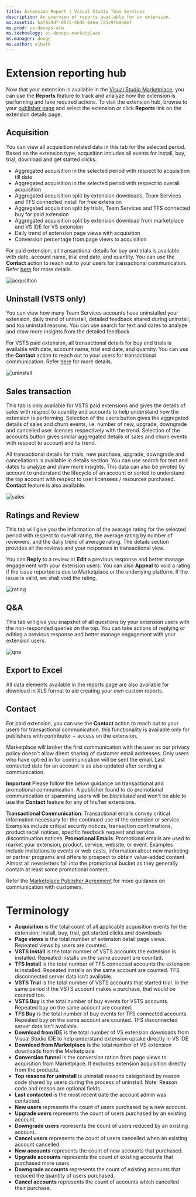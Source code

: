 ```yaml
---
title: Extension Report | Visual Studio Team Services
description: An overview of reports available for an extension. 
ms.assetid: baf829df-0975-46d8-8dea-7a5c9f6968ef
ms.prod: vs-devops-alm
ms.technology: vs-devops-marketplace
ms.manager: douge
ms.author: elbatk
---
```


# Extension reporting hub

Now that your extension is available in the [Visual Studio Marketplace](https://marketplace.visualstudio.com), you can use the **Reports** feature to track and analyze how the extension is performing and take required actions. 
To visit the extension hub, browse to your [publisher page](https://aka.ms/vsmarketplace-manage) and select the extension or click **Reports** link on the extension details page.

## Acquisition 
You can view all acquisition related data in this tab for the selected period. Based on the extension type, acqusition includes all events for install, buy, trial, download and get started clicks. 
* Aggregated acquisition in the selected period with respect to acquisition till date
* Aggregated acquisition in the selected period with respect to overall acquisition
* Aggregated acquisition split by extension downloads, Team Services and TFS connected install for free extension
* Aggregated acquisition split by trials, Team Services and TFS connected buy for paid extension
* Aggregated acquisition split by extension download from marketplace and VS IDE for VS extension 
* Daily trend of extension page views with acquisition 
* Conversion percentage from page views to acquisition

For paid extension, all transactional details for buy and trials is available with date, account name, trial end date, and quantity. You can use the **Contact** action to reach out to your users for transactional communication. Refer [here](/vsts/extend/extension-report#contact) for more details. 

![acqusition](_img/acq.png)

## Uninstall (VSTS only)
You can view how many Team Services accounts have uninstalled your extension, daily trend of uninstall, detailed feedback shared during uninstall, and top uninstall reasons.
You can use search for text and dates to analyze and draw more insights from the detailed feedback. 

For VSTS paid extension, all transactional details for buy and trials is available with date, account name, trial end date, and quantity. You can use the **Contact** action to reach out to your users for transactional communication. Refer [here](/vsts/extend/extension-report#contact) for more details. 

![uninstall](_img/uninstall.png)

## Sales transaction
This tab is only available for VSTS paid extensions and gives the details of sales with respect to quantity and accounts to help understand how the extension is performing. Selection of the users button gives the aggregated details of sales and churn events, i.e. number of new, upgrade, downgrade and cancelled user licenses respectively with the trend. Selection of the accounts button gives similar aggregated details of sales and churn events with respect to account and its trend. 

All transactional details for trials, new purchase, upgrade, downgrade and cancellations is available in details section. You can use search for text and dates to analyze and draw more insights. 
This data can also be pivoted by account to understand the lifecycle of an account or sorted to understand the top account with respect to user licensees / resources purchased. **Contact** feature is also available. 

![sales](_img/sales.png)

## Ratings and Review
This tab will give you the information of the average rating for the selected period with respect to overall rating, the average rating by number of reviewers, and the daily trend of average rating. The details section provides all the reviews and your responses in transactional view. 

You can **Reply** to a review or **Edit** a previous response and better manage engagement with your extension users.  You can also **Appeal** to void a rating if the issue reported is due to Marketplace or the underlying platform. If the issue is valid, we shall void the rating. 

![rating](_img/rnr.png)

## Q&A
This tab will give you snapshot of all questions by your extension users with the non-responded queries on the top. You can take actions of replying or editing a previous response and better manage engagement with your extension users.  

![qna](_img/qna.png)

## Export to Excel
All data elements available in the reports page are also available for download in XLS format to aid creating your own custom reports. 

## Contact
For paid extension, you can use the **Contact** action to reach out to your users for transactional communication. this functionality is available only for publishers with contributor + access on the extension. 

Marketplace will broker the first communication with the user as our privacy policy doesn’t allow direct sharing of customer email addresses. Only users who have opt-ed in for communication will be sent the email. 
Last contacted date for an account is as also updated after sending a communication. 

**Important** Please follow the below guidance on transactional and promotional communication. A publisher found to do promotional communication or spamming users will be *blacklisted* and won't be able to use the **Contact** feature for any of his/her extensions. 

**Transactional Communication**: Transactional emails convey critical information necessary for the continued use of the extension or service. Examples include critical security notices, transaction confirmations, product recall notices, specific feedback request and service discontinuation notices.
**Promotional Emails**: Promotional emails are used to market your extension, product, service, website, or event. Examples include invitations to events or web casts, information about new marketing or partner programs and offers to prospect to obtain value-added content. Almost all newsletters fall into the promotional bucket as they generally contain at least some promotional content.

Refer the [Marketplace Publisher Agreement](http://aka.ms/vsmarketplace-agreement) for more guidance on communication with customers. 

# Terminology

* **Acquisition** is the total count of all applicable acquisition events for the extension; install, buy, trial, get started clicks and downloads
* **Page views** is the total number of extension detail page views. Repeated views by users are counted.
* **VSTS Install** is the total number of VSTS accounts the extension is installed. Repeated installs on the same account are counted. 
* **TFS Install** is the total number of TFS connected accounts the extension is installed. Repeated installs on the same account are counted. TFS disconnected server data isn't available.  
* **VSTS Trial** is the total number of VSTS accounts that started trial. In the same period if the VSTS account makes a purchase, that would be counted too. 
* **VSTS Buy** is the total number of buy events for VSTS accounts. Repeated buy on the same account are counted. 
* **TFS Buy** is the total number of buy events for TFS connected accounts. Repeated buy on the same account are counted. TFS disconnected server data isn't available.  
* **Download from IDE** is the total number of VS extension downloads from Visual Studio IDE to help understand extension uptake directly in VS IDE
* **Download from Marketplace** is the total number of VS extension downloads from the Marketplace
* **Conversion funnel** is the conversion ration from page views to acquisition from Marketplace. It excludes extension acquisition directly from the products. 
* **Top reasons for uninstall** is uninstall reasons categorized by reason code shared by users during the process of uninstall. Note: Reason code and reason are optional fields. 
* **Last contacted** is the most recent date the account admin was contacted. 
* **New users** represents the count of users purchased by a new account. 
* **Upgrade users** represents the count of users purchased by an existing account. 
* **Downgrade users** represents the count of users reduced by an existing account. 
* **Cancel users** represents the count of users cancelled when an existing account cancelled.  
* **New accounts** represents the count of new accounts that purchased. 
* **Upgrade accounts** represents the count of existing accounts that purchased more users. 
* **Downgrade accounts** represents the count of existing accounts that reduced the quantity of users purchased. 
* **Cancel accounts** represents the count of accounts which cancelled their purchase. 



